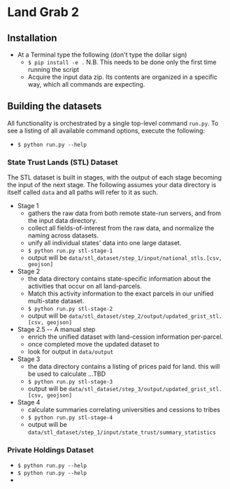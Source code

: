 # Land Grab 2

## Installation
* At a Terminal type the following (don't type the dollar sign)
  * `$ pip install -e .` N.B. This needs to be done only the first time running the script
  * Acquire the input data zip. Its contents are organized in a specific way, which all commands are expecting. 

## Building the datasets
All functionality is orchestrated by a single top-level command `run.py`.
To see a listing of all available command options, execute the following:
* `$ python run.py --help`

### State Trust Lands (STL) Dataset
The STL dataset is built in stages, with the output of each stage becoming the input of the next stage. 
The following assumes your data directory is itself called `data` and all paths will refer to it as such.
* Stage 1
  * gathers the raw data from both remote state-run servers, and from the input data directory.
  * collect all fields-of-interest from the raw data, and normalize the naming across datasets.
  * unify all individual states' data into one large dataset.
  * `$ python run.py stl-stage-1`
  * output will be `data/stl_dataset/step_1/input/national_stls.[csv, geojson]`
* Stage 2
  * the data directory contains state-specific information about the activities that occur on all land-parcels. 
  * Match this activity information to the exact parcels in our unified multi-state dataset.
  * `$ python run.py stl-stage-2`
  * output will be `data/stl_dataset/step_2/output/updated_grist_stl.[csv, geojson]`
* Stage 2.5 -- A manual step
  * enrich the unified dataset with land-cession information per-parcel.
  * once completed move the updated dataset to
  * look for output in `data/output`
* Stage 3
  *  the data directory contains a listing of prices paid for land. this will be used to calculate ...TBD
  * `$ python run.py stl-stage-3`
  * output will be `data/stl_dataset/step_3/output/updated_grist_stl.[csv, geojson]`
* Stage 4
  * calculate summaries correlating universities and cessions to tribes
  * `$ python run.py stl-stage-4`
  * output will be `data/stl_dataset/step_1/input/state_trust/summary_statistics`

### Private Holdings Dataset
* `$ python run.py --help`
* `$ python run.py --help`
* 